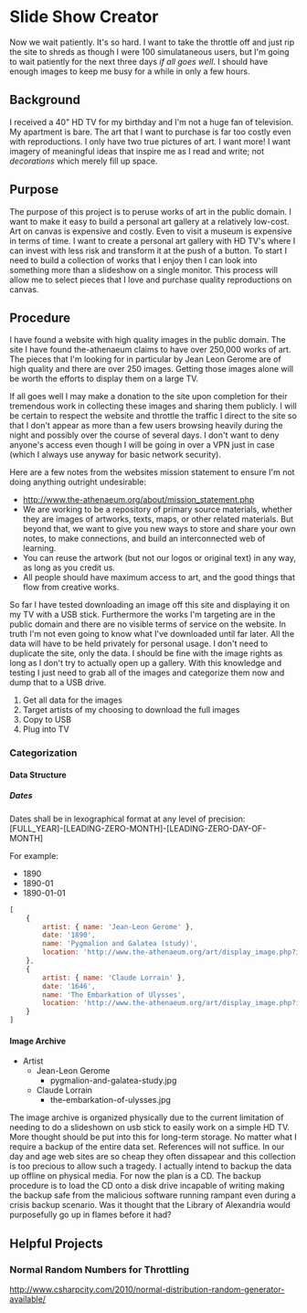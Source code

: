 # Slide Show Creator

Now we wait patiently. It's so hard. I want to take the throttle off and just rip the site to shreds as though I were 100 simulataneous users, but I'm going to wait patiently for the next three days *if all goes well*. I should have enough images to keep me busy for a while in only a few hours.

## Background
I received a 40" HD TV for my birthday and I'm not a huge fan of television. My apartment is bare. The art that I want to purchase is far too costly even with reproductions. I only have two true pictures of art. I want more! I want imagery of meaningful ideas that inspire me as I read and write; not *decorations* which merely fill up space.

## Purpose
The purpose of this project is to peruse works of art in the public domain. I want to make it easy to build a personal art gallery at a relatively low-cost. Art on canvas is expensive and costly. Even to visit a museum is expensive in terms of time. I want to create a personal art gallery with HD TV's where I can invest with less risk and transform it at the push of a button. To start I need to build a collection of works that I enjoy then I can look into something more than a slideshow on a single monitor. This process will allow me to select pieces that I love and purchase quality reproductions on canvas.

## Procedure
I have found a website with high quality images in the public domain. The site I have found the-athenaeum claims to have over 250,000 works of art. The pieces that I'm looking for in particular by Jean Leon Gerome are of high quality and there are over 250 images. Getting those images alone will be worth the efforts to display them on a large TV.

If all goes well I may make a donation to the site upon completion for their tremendous work in collecting these images and sharing them publicly. I will be certain to respect the website and throttle the traffic I direct to the site so that I don't appear as more than a few users browsing heavily during the night and possibly over the course of several days. I don't want to deny anyone's access even though I will be going in over a VPN just in case (which I always use anyway for basic network security).

Here are a few notes from the websites mission statement to ensure I'm not doing anything outright undesirable:
 - http://www.the-athenaeum.org/about/mission_statement.php
 - We are working to be a repository of primary source materials, whether they are images of artworks, texts, maps, or other related materials. But beyond that, we want to give you new ways to store and share your own notes, to make connections, and build an interconnected web of learning.
 - You can reuse the artwork (but not our logos or original text) in any way, as long as you credit us.
 - All people should have maximum access to art, and the good things that flow from creative works.

So far I have tested downloading an image off this site and displaying it on my TV with a USB stick. Furthermore the works I'm targeting are in the public domain and there are no visible terms of service on the website. In truth I'm not even going to know what I've downloaded until far later. All the data will have to be held privately for personal usage. I don't need to duplicate the site, only the data. I should be fine with the image rights as long as I don't try to actually open up a gallery. With this knowledge and testing I just need to grab all of the images and categorize them now and dump that to a USB drive.

1. Get all data for the images
2. Target artists of my choosing to download the full images
3. Copy to USB
4. Plug into TV

### Categorization

#### Data Structure

##### Dates
Dates shall be in lexographical format at any level of precision: [FULL_YEAR]-[LEADING-ZERO-MONTH]-[LEADING-ZERO-DAY-OF-MONTH]

For example:
- 1890
- 1890-01
- 1890-01-01

```javascript
[
    {
        artist: { name: 'Jean-Leon Gerome' },
        date: '1890',
        name: 'Pygmalion and Galatea (study)',
        location: 'http://www.the-athenaeum.org/art/display_image.php?id=32778'
    },
    {
        artist: { name: 'Claude Lorrain' },
        date: '1646',
        name: 'The Embarkation of Ulysses',
        location: 'http://www.the-athenaeum.org/art/display_image.php?id=303119'
    }
]
```

#### Image Archive
- Artist
    - Jean-Leon Gerome
        - pygmalion-and-galatea-study.jpg
    - Claude Lorrain
        - the-embarkation-of-ulysses.jpg

The image archive is organized physically due to the current limitation of needing to do a slideshown on usb stick to easily work on a simple HD TV. More thought should be put into this for long-term storage. No matter what I require a backup of the entire data set. References will not suffice. In our day and age web sites are so cheap they often dissapear and this collection is too precious to allow such a tragedy. I actually intend to backup the data up offline on physical media. For now the plan is a CD. The backup procedure is to load the CD onto a disk drive incapable of writing making the backup safe from the malicious software running rampant even during a crisis backup scenario. Was it thought that the Library of Alexandria would purposefully go up in flames before it had?

## Helpful Projects

### Normal Random Numbers for Throttling
http://www.csharpcity.com/2010/normal-distribution-random-generator-available/